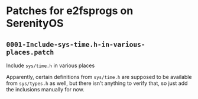 # Patches for e2fsprogs on SerenityOS

## `0001-Include-sys-time.h-in-various-places.patch`

Include `sys/time.h` in various places

Apparently, certain definitions from `sys/time.h` are supposed to be
available from `sys/types.h` as well, but there isn't anything to verify
that, so just add the inclusions manually for now.

